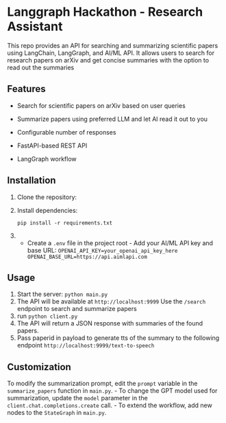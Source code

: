 # Langgraph Hackathon - Research Assistant

  

This repo provides an API for searching and summarizing scientific papers using LangChain, LangGraph, and AI/ML API. It allows users to search for research papers on arXiv and get concise summaries with the option to read out the summaries

  

## Features

  

- Search for scientific papers on arXiv based on user queries

- Summarize papers using preferred LLM and let AI read it out to you 

- Configurable number of responses

- FastAPI-based REST API

- LangGraph workflow


  
  

## Installation

 
1. Clone the repository:

2. Install dependencies:

    `pip install -r requirements.txt`
3. - Create a `.env` file in the project root - Add your AI/ML API key and base URL: ``` OPENAI_API_KEY=your_openai_api_key_here OPENAI_BASE_URL=https://api.aimlapi.com ```

## Usage 
1. Start the server: `python main.py`
2.  The API will be available at `http://localhost:9999`  Use the `/search` endpoint to search and summarize papers
3. run `python client.py`
4. The API will return a JSON response with summaries of the found papers.
5. Pass paperid in payload to generate tts of the summary to the following endpoint `http://localhost:9999/text-to-speech`

## Customization 
To modify the summarization prompt, edit the `prompt` variable in the `summarize_papers` function in `main.py`. - To change the GPT model used for summarization, update the `model` parameter in the `client.chat.completions.create` call. - To extend the workflow, add new nodes to the `StateGraph` in `main.py`.
